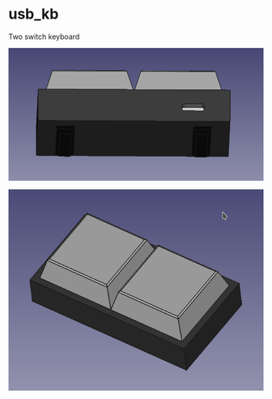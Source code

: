 # usb_kb
Two switch keyboard

![Image](https://github.com/TakitaNirasa/usb_kb/blob/main/additional_files/Screenshot_20210916_141544.png)

![Image](https://github.com/TakitaNirasa/usb_kb/blob/main/additional_files/Screenshot_20210916_141504.png)
